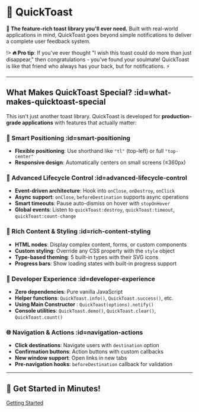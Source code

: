 # 🚀 QuickToast

**🎉 The feature-rich toast library you'll ever need.** Built with real-world applications in mind, QuickToast goes beyond simple notifications to deliver a complete user feedback system.

<div class="blockquote-orange blockquote-wrapper">

!> **🔥 Pro tip**: If you've ever thought "I wish this toast could do more than just disappear," then congratulations - you've found your soulmate! QuickToast is like that friend who always has your back, but for notifications. ⚡

</div>

---

## What Makes QuickToast Special? :id=what-makes-quicktoast-special <!-- {docsify-ignore} -->

This isn't just another toast library. QuickToast is developed for **production-grade applications** with features that actually matter:

### 🎯 Smart Positioning :id=smart-positioning

- **Flexible positioning**: Use shorthand like `"tl"` (top-left) or full `"top-center"`
- **Responsive design**: Automatically centers on small screens (≤360px)

### 🔄 Advanced Lifecycle Control :id=advanced-lifecycle-control

- **Event-driven architecture**: Hook into `onClose`, `onDestroy`, `onClick`
- **Async support**: `onClose`, `beforeDestination` supports async operations
- **Smart timeouts**: Pause auto-dismiss on hover with `stopOnHover`
- **Global events**: Listen to `quickToast:destroy`, `quickToast:timeout`, `quickToast:count-change`

### 🎨 Rich Content & Styling :id=rich-content-styling

- **HTML nodes**: Display complex content, forms, or custom components
- **Custom styling**: Override any CSS property with the `style` object
- **Type-based theming**: 5 built-in types with their SVG icons
- **Progress bars**: Show loading states with built-in progress support

### 🚀 Developer Experience :id=developer-experience

- **Zero dependencies**: Pure vanilla JavaScript
- **Helper functions**: `QuickToast.info()`, `QuickToast.success()`, etc.
- **Using Main Constructor** : `QuickToast(options).notify()`
- **Console utilities**: `QuickToast.demo()`, `QuickToast.clear()`, `QuickToast.count()`

### 🌐 Navigation & Actions :id=navigation-actions

- **Click destinations**: Navigate users with `destination` option
- **Confirmation buttons**: Action buttons with custom callbacks
- **New window support**: Open links in new tabs
- **Pre-navigation hooks**: `beforeDestination` callback for validation

---

## 🚀 Get Started in Minutes! <!-- {docsify-ignore} -->

[Getting Started](getting-started.md)

<!-- ## 🔗 Related Documentation

- [📖 Getting Started](getting-started.md) - Setup and basic usage
- [⚙️ Functions](functions.md) - Helper functions and shortcuts
- [🎛️ Options](options.md) - Complete configuration reference
- [📡 Events](events.md) - Lifecycle events and callbacks
- [🎨 Data API](data-api.md) - Declarative toast creation -->

